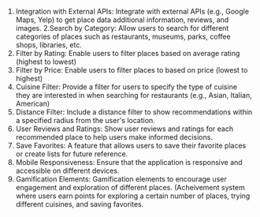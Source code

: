 1. Integration with External APIs:
Integrate with external APIs (e.g., Google Maps, Yelp) to get place data additional information, reviews, and images.
2.Search by Category:
Allow users to search for different categories of places such as restaurants, museums, parks, coffee shops, libraries, etc.
3. Filter by Rating:
Enable users to filter places based on average rating (highest to lowest)
4. Filter by Price:
Enable users to filter places to based on price (lowest to highest)
5. Cuisine Filter:
Provide a filter for users to specify the type of cuisine they are interested in when searching for restaurants (e.g., Asian, Italian, American)
6. Distance Filter:
Include a distance filter to show recommendations within a specified radius from the user's location.
7. User Reviews and Ratings:
Show user reviews and ratings for each recommended place to help users make informed decisions.
8. Save Favorites:
A feature that allows users to save their favorite places or create lists for future reference.
9. Mobile Responsiveness:
Ensure that the application is responsive and accessible on different devices.
10. Gamification Elements:
Gamification elements to encourage user engagement and exploration of different places. (Acheivement system where users earn points for exploring a certain number of places,
trying different cuisines, and saving favorites. 
